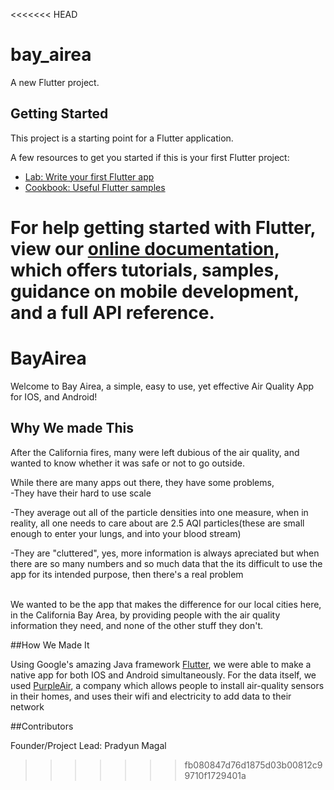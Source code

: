<<<<<<< HEAD
# bay_airea

A new Flutter project.

## Getting Started

This project is a starting point for a Flutter application.

A few resources to get you started if this is your first Flutter project:

- [Lab: Write your first Flutter app](https://flutter.io/docs/get-started/codelab)
- [Cookbook: Useful Flutter samples](https://flutter.io/docs/cookbook)

For help getting started with Flutter, view our 
[online documentation](https://flutter.io/docs), which offers tutorials, 
samples, guidance on mobile development, and a full API reference.
=======
# BayAirea

Welcome to Bay Airea, a simple, easy to use, yet effective Air Quality App for IOS, and Android!
## Why We made This

After the California fires, many were left dubious of the air quality, and wanted to know whether it was safe or not to go outside.
<br />


While there are many apps out there, they have some problems,<br />
-They have their hard to use scale


-They average out all of the particle densities into one measure, when in reality, all one needs to care about are 2.5 AQI particles(these are small enough to enter your lungs, and into your blood stream)


-They are "cluttered", yes, more information is always apreciated but when there are so many numbers and so much data that the its difficult to use the app for its intended purpose, then there's a real problem



<br />
We wanted to be the app that makes the difference for our local cities here, in the California Bay Area, by providing people with the air quality information they need, and none of the other stuff they don't.



##How We Made It


Using Google's amazing Java framework <a href="flutter.io">Flutter</a>, we were able to make a native app for both IOS and Android simultaneously. For the data itself, we used <a href="purpleair.org">PurpleAir</a>, a company which allows people to install air-quality sensors in their homes, and uses their wifi and electricity to add data to their network
<br />



##Contributors


Founder/Project Lead: Pradyun Magal



>>>>>>> fb080847d76d1875d03b00812c99710f1729401a
